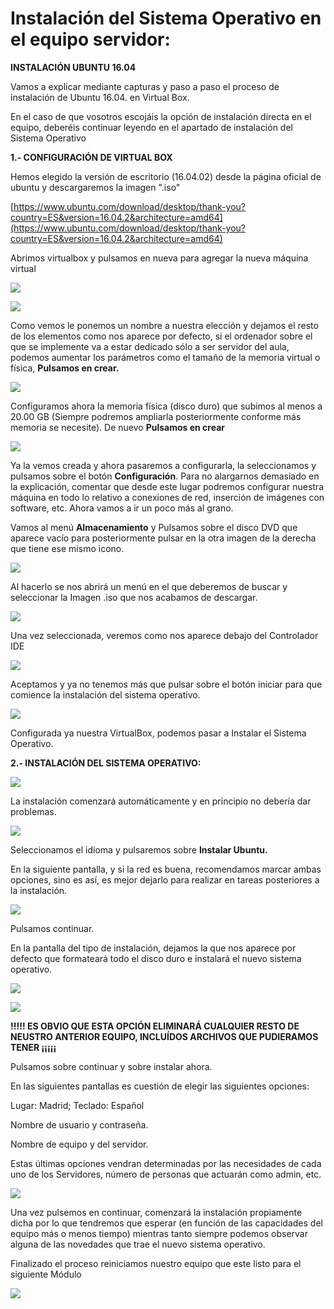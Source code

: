 # Instalación del Sistema Operativo en el equipo servidor:

**INSTALACIÓN UBUNTU 16.04**

Vamos a explicar mediante capturas y paso a paso el proceso de instalación de Ubuntu 16.04. en Virtual Box.

En el caso de que vosotros escojáis la opción de instalación directa en el equipo, deberéis continuar leyendo en el apartado de instalación del Sistema Operativo

**1.- CONFIGURACIÓN DE VIRTUAL BOX**

Hemos elegido la versión de escritorio \(16.04.02\) desde la página oficial de ubuntu y descargaremos la imagen ".iso"

[https://www.ubuntu.com/download/desktop/thank-you?country=ES&version=16.04.2&architecture=amd64](https://www.ubuntu.com/download/desktop/thank-you?country=ES&version=16.04.2&architecture=amd64)

Abrimos virtualbox y pulsamos en nueva para agregar la nueva máquina virtual

![](/assetsa/import.png)

![](/assetsmenu1/import.png)

Como vemos le ponemos un nombre a nuestra elección y dejamos el resto de los elementos como nos aparece por defecto, si el ordenador sobre el que se implemente va a estar dedicado sólo a ser servidor del aula, podemos aumentar los parámetros como el tamaño de la memoria virtual o física, **Pulsamos en crear.**

![](/1/import.png)

Configuramos ahora la memoria física \(disco duro\) que subimos al menos a 20.00 GB \(Siempre podremos ampliarla posteriormente conforme más memoria se necesite\). De nuevo **Pulsamos en crear**

![](/2/import.png)

Ya la vemos creada y ahora pasaremos a configurarla, la seleccionamos y pulsamos sobre el botón **Configuración**. Para no alargarnos demasiado en la explicación, comentar que desde este lugar podremos configurar nuestra máquina en todo lo relativo a conexiones de red, inserción de imágenes con software, etc. Ahora vamos a ir un poco más al grano.

Vamos al menú **Almacenamiento** y Pulsamos sobre el disco DVD que aparece vacío para posteriormente pulsar en la otra imagen de la derecha que tiene ese mismo icono.

![](/3/import.png)

Al hacerlo se nos abrirá un menú en el que deberemos de buscar y seleccionar la Imagen .iso que nos acabamos de descargar.

![](/4/import.png)

Una vez seleccionada, veremos como nos aparece debajo del Controlador IDE

![](/assets/5)

Aceptamos y ya no tenemos más que pulsar sobre el botón iniciar para que comience la instalación del sistema operativo.

![](/assets/2)

Configurada ya nuestra VirtualBox, podemos pasar a Instalar el Sistema Operativo.

**2.- INSTALACIÓN DEL SISTEMA OPERATIVO:**

![](/assets/11)

La instalación comenzará automáticamente y en principio no debería dar problemas.

![](/assets/111)

Seleccionamos el idioma y pulsaremos sobre **Instalar Ubuntu.**

En la siguiente pantalla, y si la red es buena, recomendamos marcar ambas opciones, sino es así, es mejor dejarlo para realizar en tareas posteriores a la instalación.

![](/assets/1111) 

Pulsamos continuar.

En la pantalla del tipo de instalación, dejamos la que nos aparece por defecto que formateará todo el disco duro e instalará el nuevo sistema operativo.

![](/assets/123)

![](/assets/12345)

**!!!!! ES OBVIO QUE ESTA OPCIÓN ELIMINARÁ CUALQUIER RESTO DE NEUSTRO ANTERIOR EQUIPO, INCLUÍDOS ARCHIVOS QUE PUDIERAMOS TENER ¡¡¡¡¡**

Pulsamos sobre continuar y sobre instalar ahora.

En las siguientes pantallas es cuestión de elegir las siguientes opciones:

Lugar: Madrid; Teclado: Español

Nombre de usuario y contraseña.

Nombre de equipo y del servidor.

Estas últimas opciones vendran determinadas por las necesidades de cada uno de los Servidores, número de personas que actuarán como admin, etc.

![](/assets/21)

Una vez pulsemos en continuar, comenzará la instalación propiamente dicha por lo que tendremos que esperar \(en función de las capacidades del equipo más o menos tiempo\) mientras tanto siempre podemos observar alguna de las novedades que trae el nuevo sistema operativo.

Finalizado el proceso reiniciamos nuestro equipo que este listo para el siguiente Módulo

![](/assets/4123)

